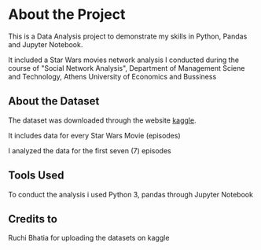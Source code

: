 # About the Project

This is a Data Analysis project to demonstrate my skills in Python, Pandas and Jupyter Notebook. 

It included a Star Wars movies network analysis I conducted during the course of "Social Network Analysis", Department of Management Sciene and Technology, Athens University of Economics and Bussiness

## About the Dataset

The dataset was downloaded through the website <a href="https://www.kaggle.com/datasets" target="_blank">kaggle</a>.

It includes data for every Star Wars Movie (episodes)

I analyzed the data for the first seven (7) episodes

## Tools Used

To conduct the analysis i used Python 3, pandas through Jupyter Notebook

## Credits to 
 
Ruchi Bhatia for uploading the datasets on kaggle


